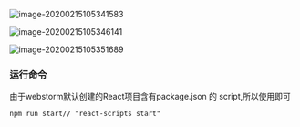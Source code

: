 ![image-20200215105341583](C:\Users\Administrator\AppData\Roaming\Typora\typora-user-images\image-20200215105341583.png)

![image-20200215105346141](C:\Users\Administrator\AppData\Roaming\Typora\typora-user-images\image-20200215105346141.png)

![image-20200215105351689](C:\Users\Administrator\AppData\Roaming\Typora\typora-user-images\image-20200215105351689.png)

### 运行命令

由于webstorm默认创建的React项目含有package.json 的 script,所以使用即可

```shell
npm run start// "react-scripts start" 
```

